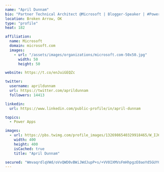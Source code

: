 ```yaml
---
name: "April Dunnam"
bio: "Partner Technical Architect @Microsoft | Blogger-Speaker | #PowerApps, #PowerAutomate, #Office365, #SharePoint | #WIT | #Karaoke Queen"
location: Broken Arrow, OK
type: "profile"
heat: 182

affiliation:
  name: Microsoft
  domain: microsoft.com
  images:
    - url: "/assets/images/organizations/microsoft.com-50x50.jpg"
      width: 50
      height: 50

website: https://t.co/enJuiGEQZc

twitter:
  username: aprildunnam
  url: https://twitter.com/aprildunnam
  followers: 14413

linkedin:
  url: https://www.linkedin.com/public-profile/in/april-dunnam

topics:
  - Power Apps

images:
  - url: https://pbs.twimg.com/profile_images/1326986540329918465/W_IJ6Ih2_400x400.jpg
    width: 400
    height: 400
    isCached: true
    title: "April Dunnam"

secured: "WmvaqrdlqVWd/oVvQWD0vBWiJWdJupP+s/+VV0IXMVsFmHhpgzE0aoYd5GUYGNdiFj5a9H/Jo0YZfWYglz0T1sEWVdcRYT+4VrcGw4nXeFElPNK3x33NLkffkS+AXZdndm3RfFaW+RfoiB8KTMb7gwU3nV7BOZ+lvXLbWkf4Nx0UAb3a7WBYeoGmPuFut/cffhreqBfIvXZvL1nQGDLmBrE9C7vKkajhHVTnm3XVMnTPLFEib3i+X/2HxNk0Htq64dArRJ28RBqGL/26IB5aKHcFKEdqYLUZNg9uPiwsnr/TXRUoxgXn3FvOM3CYy1xGHMAvUL9+8gUZcGbgtgqJ0te2mXFxIuhrLUV2YH9YVx5jrjjBEBKHKhJx8phMXj8ZNlAY7SE/BoyyVD8ngikzl4+27T28mxW5XsMWuuGSfHM=;af+yksqAMoXS5TaPucbVYA=="
---
```


